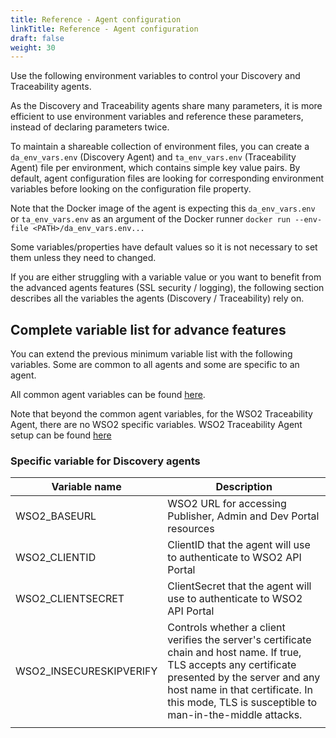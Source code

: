 ```yaml
---
title: Reference - Agent configuration
linkTitle: Reference - Agent configuration
draft: false
weight: 30
---
```

Use the following environment variables to control your Discovery and Traceability agents.

As the Discovery and Traceability agents share many parameters, it is more efficient to use environment variables and reference these parameters, instead of declaring parameters twice.

To maintain a shareable collection of environment files, you can create a `da_env_vars.env` (Discovery Agent) and `ta_env_vars.env` (Traceability Agent) file per environment, which contains simple key value pairs.  By default, agent configuration files are looking for corresponding environment variables before looking on the configuration file property.
  
Note that the Docker image of the agent is expecting this `da_env_vars.env` or `ta_env_vars.env` as an argument of the Docker runner `docker run --env-file <PATH>/da_env_vars.env...`

Some variables/properties have default values so it is not necessary to set them unless they need to changed.

If you are either struggling with a variable value or you want to benefit from the advanced agents features (SSL security / logging), the following section describes all the variables the agents (Discovery / Traceability) rely on.

## Complete variable list for advance features

You can extend the previous minimum variable list with the following variables. Some are common to all agents and some are specific to an agent.

All common agent variables can be found [here](/docs/connect_manage_environ/connected_agent_common_reference/agent-variables#agent-variables).

Note that beyond the common agent variables, for the WSO2 Traceability Agent, there are no WSO2 specific variables. WSO2 Traceability Agent setup can be found [here](https://docs.axway.com/bundle/amplify-central/page/docs/connect_manage_environ/connect_wso2/index.html)

### Specific variable for Discovery agents

| Variable name           | Description                                                                                                                                                                                                                                         |
|-------------------------|-----------------------------------------------------------------------------------------------------------------------------------------------------------------------------------------------------------------------------------------------------|
| WSO2_BASEURL            | WSO2 URL for accessing Publisher, Admin and Dev Portal resources                                                                                                                                                                                    |
| WSO2_CLIENTID           | ClientID that the agent will use to authenticate to WSO2 API Portal                                                                                                                                                                                 |
| WSO2_CLIENTSECRET       | ClientSecret that the agent will use to authenticate to WSO2 API Portal                                                                                                                                                                             |
| WSO2_INSECURESKIPVERIFY | Controls whether a client verifies the server's certificate chain and host name. If true, TLS accepts any certificate presented by the server and any host name in that certificate. In this mode, TLS is susceptible to man-in-the-middle attacks. |
|                         |                                                                                                                                                                                                                                                     |